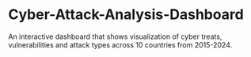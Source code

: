 # Cyber-Attack-Analysis-Dashboard
An interactive dashboard that shows visualization of cyber treats, vulnerabilities and attack types across 10 countries from 2015-2024.
